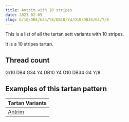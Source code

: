 ```yaml
---
title: Antrim with 10 stripes
date: 2023-02-05
slug: G/10/DB4/G34/Y4/DB10/Y4/O10/DB34/G4/Y/8
---
```

This is a list of all the tartan sett variants with 10 stripes.

It is a 10 stripes tartan.


## Thread count
G/10 DB4 G34 Y4 DB10 Y4 O10 DB34 G4 Y/8

## Examples of this tartan pattern

| Tartan Variants |
|---------------|
| [Antrim](/variants/g/10/db4/g34/y4/db10/y4/o10/db34/g4/y/8-db000030-g008000-of06030-yf0c000)||
